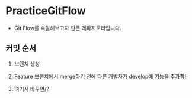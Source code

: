 # PracticeGitFlow

- Git Flow를 숙달해보고자 만든 레파지토리입니다.


## 커밋 순서
1. 브랜치 생성

2. Feature 브랜치에서 merge하기 전에 다른 개발자가 develop에 기능을 추가함!

3. 여기서 바꾸면/?